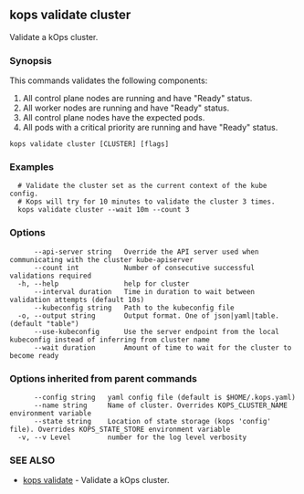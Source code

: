 
<!--- This file is automatically generated by make gen-cli-docs; changes should be made in the go CLI command code (under cmd/kops) -->

## kops validate cluster

Validate a kOps cluster.

### Synopsis

This commands validates the following components:

  1.  All control plane nodes are running and have "Ready" status.
  2.  All worker nodes are running and have "Ready" status.
  3.  All control plane nodes have the expected pods.
  4.  All pods with a critical priority are running and have "Ready" status.

```
kops validate cluster [CLUSTER] [flags]
```

### Examples

```
  # Validate the cluster set as the current context of the kube config.
  # Kops will try for 10 minutes to validate the cluster 3 times.
  kops validate cluster --wait 10m --count 3
```

### Options

```
      --api-server string   Override the API server used when communicating with the cluster kube-apiserver
      --count int           Number of consecutive successful validations required
  -h, --help                help for cluster
      --interval duration   Time in duration to wait between validation attempts (default 10s)
      --kubeconfig string   Path to the kubeconfig file
  -o, --output string       Output format. One of json|yaml|table. (default "table")
      --use-kubeconfig      Use the server endpoint from the local kubeconfig instead of inferring from cluster name
      --wait duration       Amount of time to wait for the cluster to become ready
```

### Options inherited from parent commands

```
      --config string   yaml config file (default is $HOME/.kops.yaml)
      --name string     Name of cluster. Overrides KOPS_CLUSTER_NAME environment variable
      --state string    Location of state storage (kops 'config' file). Overrides KOPS_STATE_STORE environment variable
  -v, --v Level         number for the log level verbosity
```

### SEE ALSO

* [kops validate](kops_validate.md)	 - Validate a kOps cluster.

